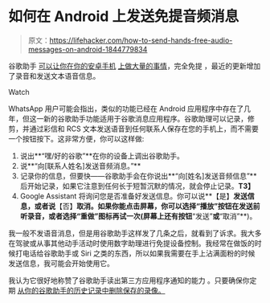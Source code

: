 # 如何在 Android 上发送免提音频消息

> 原文：<https://lifehacker.com/how-to-send-hands-free-audio-messages-on-android-1844779834>

谷歌助手 [可以让你在你的安卓手机](https://lifehacker.com/use-google-assistant-to-listen-to-articles-on-android-1844135149) [上做大量的事情](https://lifehacker.com/how-to-connect-your-favorite-streaming-services-to-goog-1844053932)，完全免提 ，最近的更新增加了录音和发送文本语音信息。

Watch

WhatsApp 用户可能会指出，类似的功能已经在 Android 应用程序中存在了几年，但这一新的谷歌助手功能适用于谷歌消息应用程序。谷歌助理可以记录，修剪，并通过彩信和 RCS 文本发送语音到任何联系人保存在您的手机上，而不需要一个按钮按下。这非常方便，你可以这样做:

1.  说出**“嘿/好的谷歌”**在你的设备上调出谷歌助手。
2.  说**“向[联系人姓名]发送音频消息。”**
3.  记录你的信息，但要快——谷歌助手会在你说出**“向[姓名]发送音频信息”**后开始记录，如果它注意到任何长于短暂沉默的情况，就会停止记录。**T3】**
4.  Google Assistant 将询问您是否准备好发送信息。你可以说**【是】**发送信息，或者说**【否】**取消。如果你能点击屏幕，你可以选择“播放”按钮在发送前听录音，或者选择“重做”图标再试一次(屏幕上还有按钮**“发送”**或**“取消”**)。

我一般不发语音消息，但是用谷歌助手这样发了几条之后，就看到了诉求。我大多在驾驶或从事其他动手活动时使用数字助理进行免提设备控制。我经常在做饭的时候打电话给谷歌助手或 Siri 之类的东西，所以如果我需要在手上沾满面粉的时候发送信息，我可能会开始使用它。

我认为它很好地称赞了谷歌助手读出第三方应用程序通知的能力 。只要确保你定期 [从你的谷歌助手的历史记录中删除保存的录像。](https://lifehacker.com/how-to-delete-voice-recordings-with-alexa-google-assis-1836977240)